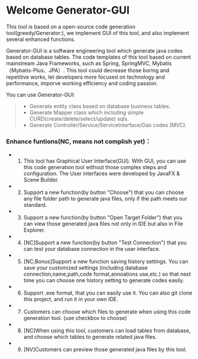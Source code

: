 
# Welcome Generator-GUI

This tool is based on a open-source code generation tool(greedy/Generator:), we implement GUI of this tool, and also implement several enhanced functions.

Generator-GUI is a software engineering tool which generate java codes based on database tables. The code templates of this tool based on current mainstream Java Frameworks, such as Spring, SpringMVC, Mybatis（Mybatis-Plus、JPA）. This tool could decrease those boring and repetitive works, let developers more focused on technology and performance, imporve working efficiency and coding passion.

You can use Generator-GUI:
> * Generate entity class based on database business tables.
> * Generate Mapper class which including simple CURD(create/delete/select/update) sqls.
> * Generate Controller/Service/ServiceInterface/Dao codes (MVC).

### Enhance funtions(NC, means not complish yet)：
* 1. This tool has Graphical User Interface(GUI). With GUI, you can use this code generation tool without those complex steps and configuration. The User interfaces were developed by JavaFX & Scene Builder.
* 2. Support a new function(by button "Choose") that you can choose any file folder path to generate java files, only if the path meets our standard.
* 3. Support a new function(by button "Open Target Folder") that you can view those generated java files not only in IDE but also in File Explorer.
* 4. [NC]Support a new function(by button "Test Connection") that you can test your database connection in the user interface.
* 5. [NC;Bonus]Support a new function saving history settings. You can save your customized settings (including database connection,name,path,code format,annoations use,etc.) so that next time you can choose one history setting to generate codes easily.
* 6. Support .exe format, that you can easily use it. You can also git clone this project, and run it in your own IDE.
* 7. Customers can choose which files to generate when using this code generation tool. (use checkbox to choose)
* 8. [NC]When using this tool, customers can load tables from database, and choose which tables to generate related java files.
* 9. [NV]Customers can preview those generated java files by this tool.
